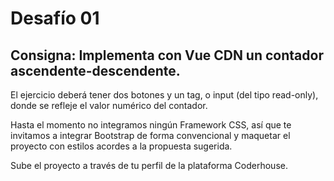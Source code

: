 # Desafío 01

## Consigna: Implementa con Vue CDN un contador ascendente-descendente.

El ejercicio deberá tener dos botones y un tag, o input (del tipo read-only), donde se refleje el valor numérico del contador.

Hasta el momento no integramos ningún Framework CSS, así que te invitamos a integrar Bootstrap de forma convencional y maquetar el proyecto con estilos acordes a la propuesta sugerida.

Sube el proyecto a través de tu perfil de la plataforma Coderhouse.

